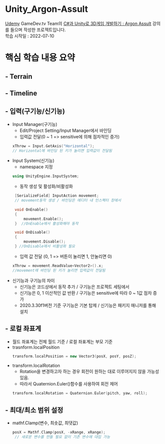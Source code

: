 Unity_Argon-Assult
==================   
[Udemy](https://www.udemy.com/ "Udemy.com Link") GameDev.tv Team의 [C#과 Unity로 3D게임 개발하기 : Argon Assult](https://www.udemy.com/course/best-3d-c-unity/learn/lecture/28433658?start=0#overview, "Argon Assult Lecture Link") 강의를 들으며 작성한 프로젝트입니다.   
학습 시작일 : 2022-07-10

# 핵심 학습 내용 요약
## - Terrain
## - Timeline
## - 입력(구기능/신기능)
- Input Manager(구기능)
   * Edit/Project Setting/Input Manager에서 바인딩
   * 입력값 전달(0 ~ 1 => sensitive에 의해 점차적인 증가)
   ```c++
   xThrow = Input.GetAxis("Horizontal");
   // Horizontal에 바인딩 된 키가 눌리면 입력값이 전달됨
   ```   
- Input System(신기능)
   * namespace 지정
   ```c++
   using UnityEngine.InputSystem;
   ```
   * 동작 생성 및 활성화/비활성화
   ``` c++
    [SerializeField] InputAction movement;
    // movement동작 생성 / 바인딩은 에디터 내 인스펙터 창에서
    
    void OnEnable()
    {
        movement.Enable();
    }  //OnEnable에서 활성화해야 동작

    void OnDisable()
    {
        movement.Disable();
    } //OnDisable에서 비활성화 필요
   ```
   * 입력 값 전달 (0, 1 => 버튼이 눌리면 1, 안눌리면 0)
   ```c++
   xThrow = movement.ReadValue<Vector2>().x;
   //movement에 바인딩 된 키가 눌리면 입력값이 전달됨
   ``` 
- 신기능과 구기능의 차이
   * 신기능은 코드상에서 동작 추가 / 구기능은 프로젝트 세팅에서
   * 신기능은 0, 1 이산적인 값 반환 / 구기능은 sensitive에 따라 0 ~ 1값 점차 증가 
   * 2020.3.30f1버전 기준 구기능은 기본 탑제 / 신기능은 패키지 매니저를 통해 설치

## - 로컬 좌표계
- 월드 좌표계는 전체 월드 기준 / 로컬 좌표계는 부모 기준   
- trasnform.localPosition
   ```c++
   transform.localPosition = new Vector3(posX, posY, posZ);
   ```
- transform.localRotation   
   * Rotation을 변경하고자 하는 경우 회전이 원하는 대로 이루어지지 않을 가능성 있음.
   * 따라서 Quaternion.Euler()함수를 사용하여 회전 제어
   ```c++
   transform.localRotation = Quaternion.Euler(pitch, yaw, roll);
   ```

## - 최대/최소 범위 설정   
   * mathf.Clamp(변수, 최솟값, 최댓값)   
      ```c++
      posX = Mathf.Clamp(posX, -xRange, xRange);
       // 새로운 변수를 만들 필요 없이 기존 변수에 대입 가능
      ```